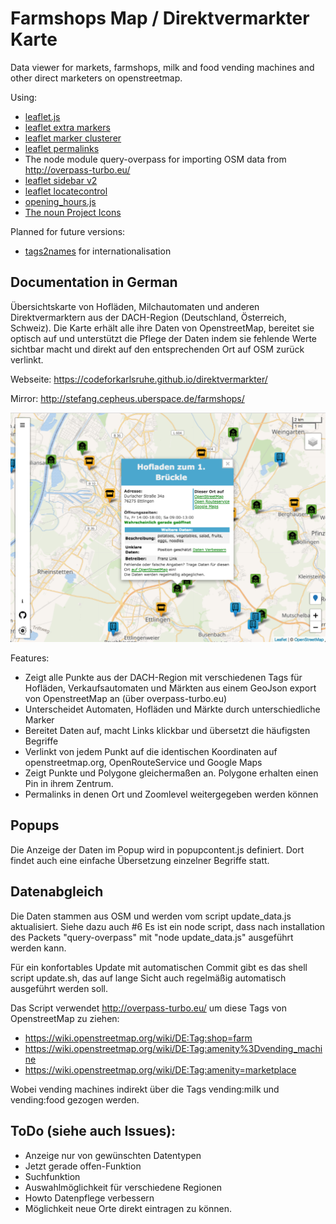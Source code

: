 # Farmshops Map / Direktvermarkter Karte
Data viewer for  markets, farmshops, milk and food vending machines and other direct marketers on openstreetmap.

Using:
- [leaflet.js](https://github.com/Leaflet/Leaflet)
- [leaflet extra markers](https://github.com/coryasilva/Leaflet.ExtraMarkers)
- [leaflet marker clusterer](https://github.com/Leaflet/Leaflet.markercluster)
- [leaflet permalinks](https://github.com/MarcChasse/leaflet.Permalink)
- The node module query-overpass for importing OSM data from http://overpass-turbo.eu/
- [leaflet sidebar v2](https://github.com/Turbo87/sidebar-v2)
- [leaflet locatecontrol](https://github.com/domoritz/leaflet-locatecontrol)
- [opening_hours.js](https://github.com/opening-hours/opening_hours.js)
- [The noun Project Icons](https://thenounproject.com/)

Planned for future versions:
- [tags2names](https://github.com/ENT8R/tags2names) for internationalisation

## Documentation in German

Übersichtskarte von Hofläden, Milchautomaten und anderen Direktvermarktern aus der DACH-Region (Deutschland, Österreich, Schweiz). Die Karte erhält alle ihre Daten von OpenstreetMap, bereitet sie optisch auf und unterstützt die Pflege der Daten indem sie fehlende Werte sichtbar macht und direkt auf den entsprechenden Ort auf OSM zurück verlinkt.

Webseite: https://codeforkarlsruhe.github.io/direktvermarkter/

Mirror: http://stefang.cepheus.uberspace.de/farmshops/

![Map example](https://raw.githubusercontent.com/codeforkarlsruhe/direktvermarkter/master/img/direktvermarkter.png)

Features:
- Zeigt alle Punkte aus der DACH-Region mit verschiedenen Tags für Hofläden, Verkaufsautomaten und Märkten aus einem GeoJson export von OpenstreetMap an (über overpass-turbo.eu)
- Unterscheidet Automaten, Hofläden und Märkte durch unterschiedliche Marker
- Bereitet Daten auf, macht Links klickbar und übersetzt die häufigsten Begriffe
- Verlinkt von jedem Punkt auf die identischen Koordinaten auf openstreetmap.org, OpenRouteService und Google Maps
- Zeigt Punkte und Polygone gleichermaßen an. Polygone erhalten einen Pin in ihrem Zentrum.
- Permalinks in denen Ort und Zoomlevel weitergegeben werden können

## Popups
Die Anzeige der Daten im Popup wird in popupcontent.js definiert. Dort findet auch eine einfache Übersetzung einzelner Begriffe statt. 

## Datenabgleich
Die Daten stammen aus OSM und werden vom script update_data.js aktualisiert. Siehe dazu auch #6
Es ist ein node script, dass nach installation des Packets "query-overpass" mit "node update_data.js" ausgeführt werden kann.

Für ein konfortables Update mit automatischen Commit gibt es das shell script update.sh, das auf lange Sicht auch regelmäßig automatisch ausgeführt werden soll.

Das Script verwendet http://overpass-turbo.eu/ um diese Tags von OpenstreetMap zu ziehen:

- https://wiki.openstreetmap.org/wiki/DE:Tag:shop=farm
- https://wiki.openstreetmap.org/wiki/DE:Tag:amenity%3Dvending_machine
- https://wiki.openstreetmap.org/wiki/DE:Tag:amenity=marketplace

 Wobei vending machines indirekt über die Tags vending:milk und vending:food gezogen werden.

## ToDo (siehe auch Issues):
- Anzeige nur von gewünschten Datentypen
- Jetzt gerade offen-Funktion
- Suchfunktion
- Auswahlmöglichkeit für verschiedene Regionen
- Howto Datenpflege verbessern
- Möglichkeit neue Orte direkt eintragen zu können.



